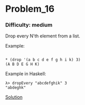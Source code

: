 # Problem_16
### Difficulty: medium
Drop every N'th element from a list.

Example:

```

* (drop '(a b c d e f g h i k) 3)
(A B D E G H K)
```
Example in Haskell:

```
λ> dropEvery "abcdefghik" 3
"abdeghk"
```
[Solution](https://wiki.haskell.org/99_questions/Solutions/16)
